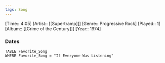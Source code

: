 ```yaml
---
tags: Song  
---
```

[Time:: 4:05]
[Artist:: [[Supertramp]]]
[Genre:: Progressive Rock]
[Played:: 1]
[Album:: [[Crime of the Century]]]
[Year:: 1974]
### Dates
````dataview
TABLE Favorite_Song
WHERE Favorite_Song = "If Everyone Was Listening"
````